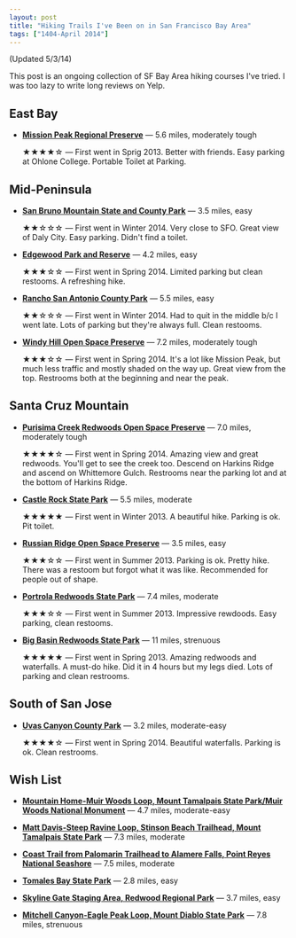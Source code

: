 ```yaml
---
layout: post
title: "Hiking Trails I've Been on in San Francisco Bay Area"
tags: ["1404-April 2014"]
---
```


(Updated 5/3/14)

This post is an ongoing collection of SF Bay Area hiking courses I've tried. I was too lazy to write long reviews on Yelp.

## East Bay

* **[Mission Peak Regional Preserve](http://www.bahiker.com/eastbayhikes/missionpeak.html)** — 5.6 miles, moderately tough

    ★★★★☆ — First went in Sprig 2013. Better with friends. Easy parking at Ohlone College. Portable Toilet at Parking.

## Mid-Peninsula

* **[San Bruno Mountain State and County Park](http://www.bahiker.com/southbayhikes/sanbrunosummit.html)** — 3.5 miles, easy

    ★★☆☆☆ — First went in Winter 2014. Very close to SFO. Great view of Daly City. Easy parking. Didn't find a toilet.

* **[Edgewood Park and Reserve](http://www.bahiker.com/southbayhikes/edgewood.html)** — 4.2 miles, easy

    ★★★☆☆ — First went in Spring 2014. Limited parking but clean restooms. A refreshing hike.

* **[Rancho San Antonio County Park](http://www.bahiker.com/southbayhikes/rancho.html)** — 5.5 miles, easy

    ★★☆☆☆ — First went in Winter 2014. Had to quit in the middle b/c I went late. Lots of parking but they're always full. Clean restooms.

* **[Windy Hill Open Space Preserve](http://www.bahiker.com/southbayhikes/whsrhg.html)** — 7.2 miles, moderately tough

    ★★★☆☆ — First went in Spring 2014. It's a lot like Mission Peak, but much less traffic and mostly shaded on the way up. Great view from the top. Restrooms both at the beginning and near the peak.

## Santa Cruz Mountain

* **[Purisima Creek Redwoods Open Space Preserve](http://www.everytrail.com/guide/purisima-creek-redwoods)** — 7.0 miles, moderately tough

    ★★★★☆ — First went in Spring 2014. Amazing view and great redwoods. You'll get to see the creek too. Descend on Harkins Ridge and ascend on Whittemore Gulch. Restrooms near the parking lot and at the bottom of Harkins Ridge.

* **[Castle Rock State Park](http://www.bahiker.com/southbayhikes/castlerock.html)** — 5.5 miles, moderate

    ★★★★★ — First went in Winter 2013. A beautiful hike. Parking is ok. Pit toilet.

* **[Russian Ridge Open Space Preserve](http://www.bahiker.com/southbayhikes/russianridge.html)** — 3.5 miles, easy

    ★★★☆☆ — First went in Summer 2013. Parking is ok. Pretty hike. There was a restoom but forgot what it was like. Recommended for people out of shape.

* **[Portrola Redwoods State Park](http://www.bahiker.com/southbayhikes/portola.html)** — 7.4 miles, moderate

    ★★★☆☆ — First went in Summer 2013. Impressive rewdoods. Easy parking, clean restooms.

* **[Big Basin Redwoods State Park](http://www.bahiker.com/southbayhikes/bigbasin/waterfallloop.html)** — 11 miles, strenuous

    ★★★★★ — First went in Spring 2013. Amazing redwoods and waterfalls. A must-do hike. Did it in 4 hours but my legs died. Lots of parking and clean restrooms.

## South of San Jose

* **[Uvas Canyon County Park](http://www.bahiker.com/southbayhikes/uvas.html)** — 3.2 miles, moderate-easy

    ★★★★☆ — First went in Spring 2014. Beautiful waterfalls. Parking is ok. Clean restrooms.

## Wish List

* **[Mountain Home-Muir Woods Loop, Mount Tamalpais State Park/Muir Woods National Monument](http://www.bahiker.com/northbayhikes/mountainhome.html)** — 4.7 miles, moderate-easy

* **[Matt Davis-Steep Ravine Loop, Stinson Beach Trailhead, Mount Tamalpais State Park](http://bahiker.com/northbayhikes/stinson.html)** — 7.3 miles, moderate

* **[Coast Trail from Palomarin Trailhead to Alamere Falls, Point Reyes National Seashore](http://bahiker.com/northbayhikes/palomarin.html)** — 7.5 miles, moderate

* **[Tomales Bay State Park](http://bahiker.com/northbayhikes/tomales.html)** — 2.8 miles, easy

* **[Skyline Gate Staging Area, Redwood Regional Park](http://www.bahiker.com/eastbayhikes/redwood.html)** — 3.7 miles, easy

* **[Mitchell Canyon-Eagle Peak Loop, Mount Diablo State Park](http://bahiker.com/eastbayhikes/mdsp/mcep.html)** — 7.8 miles, strenuous

